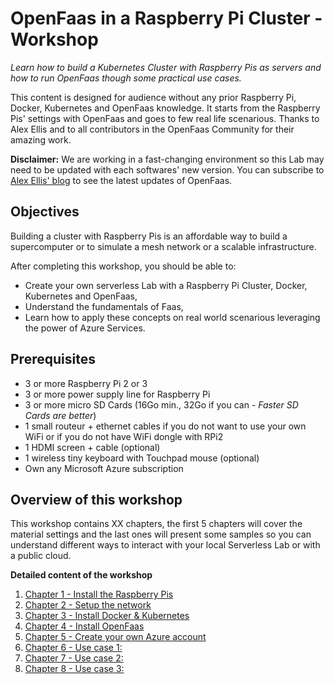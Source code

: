# OpenFaas in a Raspberry Pi Cluster - Workshop

_Learn how to build a Kubernetes Cluster with Raspberry Pis as servers and how
to run OpenFaas though some practical use cases._

This content is designed for audience without any prior Raspberry Pi, Docker,
Kubernetes and OpenFaas knowledge.
It starts from the Raspberry Pis' settings with OpenFaas and goes to few real
life scenarious.
Thanks to Alex Ellis and to all contributors in the OpenFaas Community for their
amazing work.

**Disclaimer:**
We are working in a fast-changing environment so this Lab may need to be updated
with each softwares' new version.
You can subscribe to [Alex Ellis' blog](https://www.alexellis.io) to see the
latest updates of OpenFaas.


## Objectives

Building a cluster with Raspberry Pis is an affordable way to build a
supercomputer or to simulate a mesh network or a scalable infrastructure.

After completing this workshop, you should be able to:

* Create your own serverless Lab with a Raspberry Pi Cluster, Docker, Kubernetes
  and OpenFaas,
* Understand the fundamentals of Faas,
* Learn how to apply these concepts on real world scenarious leveraging
  the power of Azure Services.


## Prerequisites

* 3 or more Raspberry Pi 2 or 3
* 3 or more power supply line for Raspberry Pi
* 3 or more micro SD Cards
  (16Go min., 32Go if you can - _Faster SD Cards are better_)
* 1 small routeur + ethernet cables if you do not want to use your own WiFi
  or if you do not have WiFi dongle with RPi2
* 1 HDMI screen + cable (optional)
* 1 wireless tiny keyboard with Touchpad mouse (optional)
* Own any Microsoft Azure subscription


## Overview of this workshop

This workshop contains XX chapters, the first 5 chapters will cover the material
settings and the last ones will present some samples so you can understand
different ways to interact with your local Serverless Lab or with a public cloud.

**Detailed content of the workshop**

1. [Chapter 1 - Install the Raspberry Pis](https://github.com/estelle-a/ServerlessConf2018-Workshop-OpenFaas/blob/master/01-Raspberry-Pis.md)
2. [Chapter 2 - Setup the network](https://github.com/estelle-a/ServerlessConf2018-Workshop-OpenFaas/blob/master/02-Setup-network.md)
3. [Chapter 3 - Install Docker & Kubernetes](https://github.com/estelle-a/ServerlessConf2018-Workshop-OpenFaas/blob/master/03-Docker-Kubernetes-Installation.md)
4. [Chapter 4 - Install OpenFaas](https://github.com/estelle-a/ServerlessConf2018-Workshop-OpenFaas/blob/master/04-OpenFaas-Installation.md)
5. [Chapter 5 - Create your own Azure account]()
6. [Chapter 6 - Use case 1:]()
7. [Chapter 7 - Use case 2:]()
8. [Chapter 8 - Use case 3:]()
